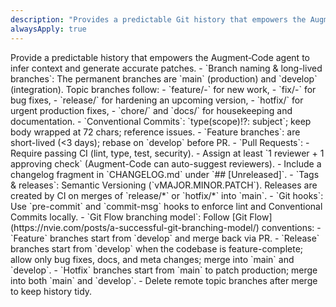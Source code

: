 ```yaml
---
description: "Provides a predictable Git history that empowers the Augment-Code agent to infer context and generate accurate patches."
alwaysApply: true
---
```

<git-workflows>
<title>Git Workflows</title>
<overview>Provide a predictable history that empowers the Augment‑Code agent to infer context and generate accurate patches.</overview>
<rules>
  - `Branch naming & long-lived branches`: The permanent branches are `main` (production) and `develop` (integration). Topic branches follow:
    - `feature/<ticket>-<slug>` for new work,
    - `fix/<ticket>-<slug>` for bug fixes,
    - `release/<version>` for hardening an upcoming version,
    - `hotfix/<slug>` for urgent production fixes,
    - `chore/<slug>` and `docs/<slug>` for housekeeping and documentation.
  - `Conventional Commits`: `type(scope)!?: subject`; keep body wrapped at 72 chars; reference issues.
  - `Feature branches`: are short-lived (<3 days); rebase on `develop` before PR.
  - `Pull Requests`:
    - Require passing CI (lint, type, test, security).
    - Assign at least `1 reviewer + 1 approving check` (Augment-Code can auto-suggest reviewers).
    - Include a changelog fragment in `CHANGELOG.md` under `## [Unreleased]`.
  - `Tags & releases`: Semantic Versioning (`vMAJOR.MINOR.PATCH`). Releases are created by CI on merges of `release/*` or `hotfix/*` into `main`.
  - `Git hooks`: Use `pre-commit` and `commit-msg` hooks to enforce lint and Conventional Commits locally.
  - `Git Flow branching model`: Follow [Git Flow](https://nvie.com/posts/a-successful-git-branching-model/) conventions:
    - `Feature` branches start from `develop` and merge back via PR.
    - `Release` branches start from `develop` when the codebase is feature-complete; allow only bug fixes, docs, and meta changes; merge into `main` and `develop`.
    - `Hotfix` branches start from `main` to patch production; merge into both `main` and `develop`.
    - Delete remote topic branches after merge to keep history tidy.
</rules>
</git-workflows>
